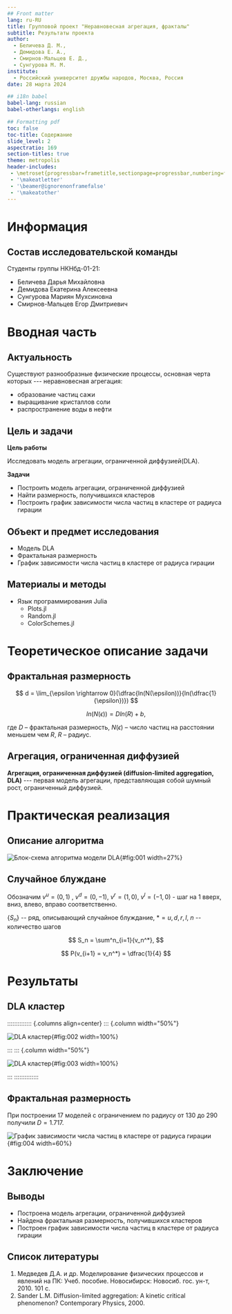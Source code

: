 ```yaml
---
## Front matter
lang: ru-RU
title: Групповой проект "Неравновесная агрегация, фракталы"
subtitle: Результаты проекта
author:
  - Беличева Д. М.,
  - Демидова Е. А.,
  - Смирнов-Мальцев Е. Д.,
  - Сунгурова М. М.
institute:
  - Российский университет дружбы народов, Москва, Россия
date: 28 марта 2024

## i18n babel
babel-lang: russian
babel-otherlangs: english

## Formatting pdf
toc: false
toc-title: Содержание
slide_level: 2
aspectratio: 169
section-titles: true
theme: metropolis
header-includes:
 - \metroset{progressbar=frametitle,sectionpage=progressbar,numbering=fraction}
 - '\makeatletter'
 - '\beamer@ignorenonframefalse'
 - '\makeatother'
---
```


# Информация

## Состав исследовательской команды

Студенты группы НКНбд-01-21:

- Беличева Дарья Михайловна
- Демидова Екатерина Алексеевна
- Сунгурова Мариян Мухсиновна
- Смирнов-Мальцев Егор Дмитриевич

# Вводная часть

## Актуальность

Существуют разнообразные физические процессы, основная черта которых --- неравновесная агрегация:

- образование частиц сажи
- выращивание кристаллов соли
- распространение воды в нефти

## Цель и задачи

**Цель работы**

Исследовать модель агрегации, ограниченной диффузией(DLA).

**Задачи**

- Построить модель агрегации, ограниченной диффузией
- Найти размерность, получившихся кластеров
- Построить график зависимости числа частиц в кластере от радиуса гирации

## Объект и предмет исследования

- Модель DLA
- Фрактальная размерность
- График зависимости числа частиц в кластере от радиуса гирации

## Материалы и методы

- Язык программирования Julia
  - Plots.jl
  - Random.jl
  - ColorSchemes.jl

# Теоретическое описание задачи

## Фрактальная размерность

$$
d = \lim_{\epsilon \rightarrow 0}(\dfrac{ln(N(\epsilon))}{ln(\dfrac{1}{\epsilon})})
$$

$$
ln(N(\epsilon)) = D ln(R) + b,
$$

где $D$ – фрактальная размерность, $N(\epsilon)$ – число частиц на расстоянии меньшем чем $R$, $R$ – радиус.

## Агрегация, ограниченная диффузией

**Агрегация, ограниченная диффузией (diffusion-limited aggregation, DLA)** --- первая модель агрегации, представляющая собой шумный рост, ограниченный диффузией.

# Практическая реализация

## Описание алгоритма 

![Блок-схема алгоритма модели DLA](image/DLA.png){#fig:001 width=27%}

## Случайное блуждане

Обозначим $v^u = (0,1)$ , $v^d = (0,-1)$, $v^r = (1,0)$, $v^l = (-1,0)$ - шаг на 1 вверх, вниз, влево, вправо соответственно.

$\{S_n\}$ -- ряд, описывающий случайное блуждание, $* = u, d, r, l$, $n$ -- количество шагов

$$
S_n = \sum^n_{i=1}{v_n^*}, 
$$

$$
P(v_{i+1} = v_n^*) = \dfrac{1}{4}
$$

# Результаты

## DLA кластер

:::::::::::::: {.columns align=center}
::: {.column width="50%"}

![DLA кластер](image/dla_1.png){#fig:002 width=100%}

:::
::: {.column width="50%"}

![DLA кластер](image/dla_2.png){#fig:003 width=100%}

:::
::::::::::::::

## Фрактальная размерность

При построении 17 моделей с ограничением по радиусу от 130 до 290 получили $D = 1.717$.

![График зависимости числа частиц в кластере от радиуса гирации](image/Dim.png){#fig:004 width=60%}

# Заключение

## Выводы

- Построена модель агрегации, ограниченной диффузией
- Найдена фрактальная размерность, получившихся кластеров
- Построен график зависимости числа частиц в кластере от радиуса гирации

## Список литературы

1. Медведев Д.А. и др. Моделирование физических процессов и явлений на ПК: Учеб. пособие. Новосибирск: Новосиб. гос. ун-т, 2010. 101 с.
2. Sander L.M. Diffusion-limited aggregation: A kinetic critical phenomenon? Contemporary Physics, 2000.

